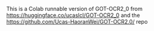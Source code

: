This is a Colab runnable version of GOT-OCR2_0 from https://huggingface.co/ucaslcl/GOT-OCR2_0 and the https://github.com/Ucas-HaoranWei/GOT-OCR2.0/ repo

